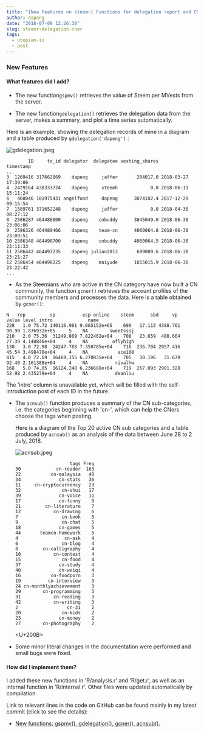```yaml
---
title: "[New Features on steemr] Functions for delegation report and CNer report!"
author: dapeng
date: "2018-07-09 12:26:30"
slug: steemr-delegation-cner
tags: 
  - utopian-io
  - post
---
```


### New Features

#### What features did I add?

- The new function`gspmv()` retrieves the value of Steem per MVests from the server. 


- The new function`gdelegation()` retrieves the delegation data from the server, makes a summary, and plot a time series automatically. 

Here is an example, showing the delegation records of mine in a diagram and a table produced by `gdelegation('dapeng')` :

![gdelegation.jpeg](https://cdn.steemitimages.com/DQmY3H5SBNzHeqNqThbTBfngxocYTwWJkWAAPMLy89xZmUE/gdelegation.jpeg)

```
        ID     tx_id delegator  delegatee vesting_shares           timestamp
...
3  1269416 317662869    dapeng     jaffer       204017.0 2018-03-27 17:39:06
4  2429164 438333724    dapeng     steemh            0.0 2018-06-11 15:11:24
6   468046 181975431 angelfund     dapeng      3074182.4 2017-12-29 09:15:54
7  1589761 371652248    dapeng     jaffer            0.0 2018-04-30 08:27:12
8  2586287 464486800    dapeng    cnbuddy      3045049.0 2018-06-30 23:06:06
9  2586326 464489466    dapeng    team-cn      4060064.8 2018-06-30 23:09:51
10 2586348 464490700    dapeng    cnbuddy      4060064.5 2018-06-30 23:11:33
11 2586442 464497235    dapeng julian2013       609009.6 2018-06-30 23:21:27
12 2586454 464498225    dapeng    maiyude      1015015.9 2018-06-30 23:22:42
...
```

- As the Steemians who are active in the CN category have now built a CN community, the function `gcner()` retrieves the account profiles of the community members  and processes the data. Here is a table obtained by `gcner()`:

```
N   rep         sp          esp online    steem      sbd     vp        value level intro             name
228   1.0 75.72 140116.981 9.065152e+05    699   17.113 4388.761  90.90 1.876932e+05     5    NA        sweetsssj
210   2.0 75.36  31249.809 7.822462e+04    708   23.659  480.664  77.39 4.140846e+04     4    NA         oflyhigh
130   3.0 72.98  24247.788 7.350785e+04    716  236.704 2957.416  45.54 3.498470e+04     4    NA           ace108
415   4.0 72.69  16469.155 6.270835e+04    705   30.196   31.670  92.40 2.161388e+04     4    NA          rivalhw
168   5.0 74.05  16124.248 6.236688e+04    719  267.093 2901.328  52.98 2.435279e+04     4    NA          deanliu
```

The 'intro' column is unavailable yet, which will be filled with the self-introduction post of each ID in the future.

- The `acnsub()` function produces a summary of the CN sub-categories, i.e. the categories beginning with 'cn-', which can help the CNers choose the tags when posting. 


  Here is a diagram of the Top 20 active CN sub categories and a table produced by `acnsub()` as an analysis of the data between June 28 to 2 July, 2018.

  ![acnsub.jpeg](https://cdn.steemitimages.com/DQmSaqJ1YDDu1ttMFC18GLR1G9dpLUJte4TEqg4o4G2AVTD/acnsub.jpeg)

  ```
                      tags Freq
  30             cn-reader  163
  22           cn-malaysia   48
  34              cn-stats   36
  11     cn-cryptocurrency   23
  32               cn-shui   17
  39              cn-voice   11
  17              cn-funny    8
  21         cn-literature    7
  12            cn-drawing    6
  7                cn-book    5
  9                cn-chat    5
  18              cn-games    5
  44       teamcn-homework    5
  4                 cn-ask    4
  6                cn-blog    4
  8         cn-calligraphy    4
  10            cn-contest    4
  15               cn-food    4
  37              cn-study    4
  40              cn-weiqi    4
  16           cn-foodporn    3
  19          cn-interview    3
  24 cn-monthlyachievement    3
  29        cn-programming    3
  31            cn-reading    3
  42            cn-writing    3
  2                  cn-31    2
  20               cn-kids    2
  23              cn-money    2
  27        cn-photography    2
  ```

  <U+200B>

- Some minor literal changes in the documentation were performed and small bugs were fixed.

#### How did I implement them?

I added these new functions in  'R/analysis.r'  and 'R/get.r', as well as an internal function in 'R/internal.r'. Other files were updated automatically by compilation. 

Link to relevant lines in the code on GitHub can be found mainly in my latest commit (click to see the details):

- [New functions: gspmv(), gdelegation(), gcner(), acnsub().](https://github.com/pzhaonet/steemr/commit/7d976f17c1fb657821cb281aabc4916d784dfb3e)

